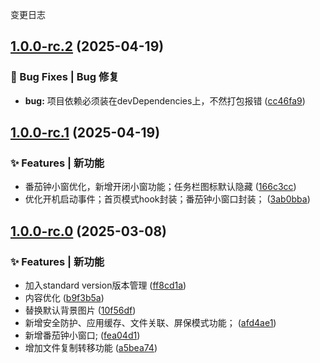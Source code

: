 变更日志
## [1.0.0-rc.2](https://github.com/simply-none/JianLi-App/compare/v1.0.0-rc.1...v1.0.0-rc.2) (2025-04-19)


### 🐛 Bug Fixes | Bug 修复

* **bug:** 项目依赖必须装在devDependencies上，不然打包报错 ([cc46fa9](https://github.com/simply-none/JianLi-App/commit/cc46fa9854a2f5d4b9b5f4d41214284eedd907fa))

## [1.0.0-rc.1](https://github.com/simply-none/JianLi-App/compare/v1.0.0-rc.0...v1.0.0-rc.1) (2025-04-19)


### ✨ Features | 新功能

* 番茄钟小窗优化，新增开闭小窗功能；任务栏图标默认隐藏 ([166c3cc](https://github.com/simply-none/JianLi-App/commit/166c3cc8219806025ad7f0daa76491f9260b3687))
* 优化开机启动事件；首页模式hook封装；番茄钟小窗口封装； ([3ab0bba](https://github.com/simply-none/JianLi-App/commit/3ab0bba32ad053aeb0aa3b1fbabd4a9249135260))

## [1.0.0-rc.0](https://github.com/simply-none/JianLi-App/compare/v1.0.0-beta.3...v1.0.0-rc.0) (2025-03-08)


### ✨ Features | 新功能

* 加入standard version版本管理 ([ff8cd1a](https://github.com/simply-none/JianLi-App/commit/ff8cd1a488eeba928ce0605d4126b67370ae6fbc))
* 内容优化 ([b9f3b5a](https://github.com/simply-none/JianLi-App/commit/b9f3b5af78efaf0fa2c9d86eb1760982bc93e654))
* 替换默认背景图片 ([10f56df](https://github.com/simply-none/JianLi-App/commit/10f56df8a5c47dafa60be73f10549d6117121f93))
* 新增安全防护、应用缓存、文件关联、屏保模式功能； ([afd4ae1](https://github.com/simply-none/JianLi-App/commit/afd4ae181a1f98c7d498f119506b7e28d4b7e696))
* 新增番茄钟小窗口; ([fea04d1](https://github.com/simply-none/JianLi-App/commit/fea04d190b25f64ee3e8e15f39cce5c109807bb8))
* 增加文件复制转移功能 ([a5bea74](https://github.com/simply-none/JianLi-App/commit/a5bea74e545644136bd6130c41d71b37f6aa693d))
